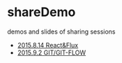# shareDemo
demos and slides of sharing sessions

* [2015.8.14 React&Flux](/react-flux) 
* [2015.9.2 GIT/GIT-FLOW](/git)
